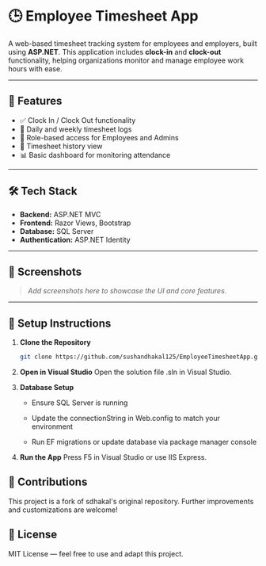 # 🕒 Employee Timesheet App

A web-based timesheet tracking system for employees and employers, built using **ASP.NET**. This application includes **clock-in** and **clock-out** functionality, helping organizations monitor and manage employee work hours with ease.

---

## 🚀 Features

- ✅ Clock In / Clock Out functionality
- 📅 Daily and weekly timesheet logs
- 🔐 Role-based access for Employees and Admins
- 🧾 Timesheet history view
- 📊 Basic dashboard for monitoring attendance

---

## 🛠️ Tech Stack

- **Backend:** ASP.NET MVC
- **Frontend:** Razor Views, Bootstrap
- **Database:** SQL Server
- **Authentication:** ASP.NET Identity

---

## 📸 Screenshots

> _Add screenshots here to showcase the UI and core features._

---

## 🚧 Setup Instructions

1. **Clone the Repository**
   ```bash
   git clone https://github.com/sushandhakal125/EmployeeTimesheetApp.git
2. **Open in Visual Studio**
   Open the solution file .sln in Visual Studio.

3. **Database Setup**

   - Ensure SQL Server is running

   - Update the connectionString in Web.config to match your environment

   - Run EF migrations or update database via package manager console

4. **Run the App**
    Press F5 in Visual Studio or use IIS Express.

## 🤝 Contributions
This project is a fork of sdhakal's original repository. Further improvements and customizations are welcome!

## 📜 License
MIT License — feel free to use and adapt this project.
